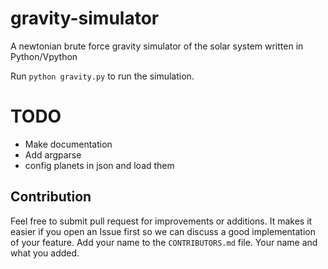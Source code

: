 # gravity-simulator
A newtonian brute force gravity simulator of the solar system written in Python/Vpython 

Run ``python gravity.py`` to run the simulation.

# TODO
- Make documentation
- Add argparse
- config planets in json and load them

## Contribution
Feel free to submit pull request for improvements or additions. It makes it easier if you open an Issue first so we can discuss a good implementation of your feature.
Add your name to the ``CONTRIBUTORS.md`` file. Your name and what you added. 
